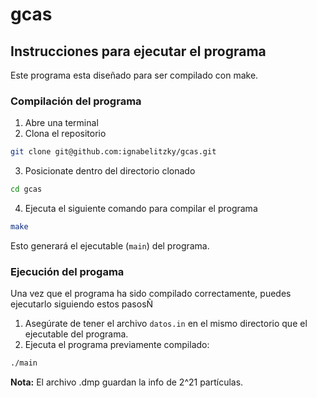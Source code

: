 # gcas

## Instrucciones para ejecutar el programa
Este programa esta diseñado para ser compilado con make.

### Compilación del programa
1. Abre una terminal
2. Clona el repositorio
```Bash
git clone git@github.com:ignabelitzky/gcas.git
```
3. Posicionate dentro del directorio clonado
```Bash
cd gcas
```
4. Ejecuta el siguiente comando para compilar el programa
```Bash
make
```
Esto generará el ejecutable (`main`) del programa.

### Ejecución del progama
Una vez que el programa ha sido compilado correctamente, puedes ejecutarlo siguiendo estos pasosÑ
1. Asegúrate de tener el archivo `datos.in` en el mismo directorio que el ejecutable del programa.
2. Ejecuta el programa previamente compilado:
```Bash
./main
```

**Nota:** El archivo .dmp guardan la info de 2^21 partículas.